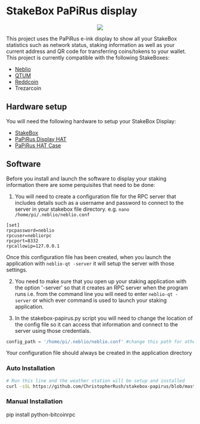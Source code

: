 # StakeBox PaPiRus display
<p align="center">
  <img src="https://cdn.shopify.com/s/files/1/2685/8754/files/logo-wide_x200.png">
</p>

This project uses the PaPiRus e-ink display to show all your StakeBox statistics such as network status, staking information as well as your current address and QR code for transferring coins/tokens to your wallet. This project is currently compatible with the following StakeBoxes:
- [Neblio](https://www.stakebox.org/collections/stakeboxes/products/neblio-stakebox)
- [QTUM](https://www.stakebox.org/collections/stakeboxes/products/qtum-stakebox)
- [Reddcoin](https://www.stakebox.org/collections/stakeboxes/products/reddcoin-stakebox)
- Trezarcoin


## Hardware setup

You will need the following hardware to setup your StakeBox Display:

- [StakeBox](https://www.stakebox.org)
- [PaPiRus Display HAT](https://uk.pi-supply.com/products/papirus-epaper-eink-screen-hat-for-raspberry-pi)
- [PaPiRus HAT Case](https://uk.pi-supply.com/products/papirus-hat-case)

## Software

Before you install and launch the software to display your staking information there are some perquisites that need to be done:

1. You will need to create a configuration file for the RPC server that includes details such as a username and password to connect to the server in your stakebox file directory.
e.g. ```nano /home/pi/.neblio/neblio.conf```

```
[set]
rpcpassword=neblio
rpcuser=nebliorpc
rpcport=8332
rpcallowip=127.0.0.1
```

Once this configuration file has been created, when you launch the application with ```neblio-qt -server``` it will setup the server with those settings.

2. You need to make sure that you open up your staking application with the option '-server' so that it creates an RPC server when the program runs i.e. from the command line you will need to enter ```neblio-qt -server``` or which ever command is used to launch your staking application.

3. In the stakebox-papirus.py script you will need to change the location of the config file so it can access that information and connect to the server using those credentials.

```python
config_path = '/home/pi/.neblio/neblio.conf' #change this path for other config files
```

Your configuration file should always be created in the application directory


### Auto Installation

```bash
# Run this line and the weather station will be setup and installed
curl -sSL https://github.com/ChristopherRush/stakebox-papirus/blob/master/install.sh | sudo bash
```


### Manual Installation

pip install python-bitcoinrpc

